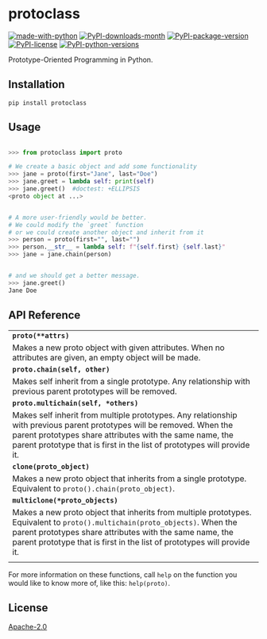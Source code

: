 protoclass
==========
[![made-with-python](https://img.shields.io/badge/Made%20with-Python-1f425f.svg)](https://www.python.org/)
[![PyPI-downloads-month](https://img.shields.io/pypi/dm/protoclass.svg)](https://pypi.python.org/pypi/protoclass/)
[![PyPI-package-version](https://img.shields.io/pypi/v/protoclass.svg)](https://pypi.python.org/pypi/protoclass/)
[![PyPI-license](https://img.shields.io/pypi/l/protoclass.svg)](https://pypi.python.org/pypi/protoclass/)
[![PyPI-python-versions](https://img.shields.io/pypi/pyversions/protoclass.svg)](https://pypi.python.org/pypi/protoclass/)

Prototype-Oriented Programming in Python.

Installation
------------
`pip install protoclass`

Usage
-----
```Python

>>> from protoclass import proto

# We create a basic object and add some functionality
>>> jane = proto(first="Jane", last="Doe")
>>> jane.greet = lambda self: print(self)
>>> jane.greet()  #doctest: +ELLIPSIS
<proto object at ...>


# A more user-friendly would be better.
# We could modify the `greet` function
# or we could create another object and inherit from it
>>> person = proto(first="", last="")
>>> person.__str__ = lambda self: f"{self.first} {self.last}"
>>> jane = jane.chain(person)


# and we should get a better message.
>>> jane.greet()
Jane Doe

```

API Reference
-------------
| |
| --- |
| **`proto(**attrs)`** |
| Makes a new proto object with given attributes. When no attributes are given, an empty object will be made. |
| **`proto.chain(self, other)`** |
| Makes self inherit from a single prototype. Any relationship with previous parent prototypes will be removed. |
| **`proto.multichain(self, *others)`** |
| Makes self inherit from multiple prototypes. Any relationship with previous parent prototypes will be removed. When the parent prototypes share attributes with the same name, the parent prototype that is first in the list of prototypes will provide it. |
| **`clone(proto_object)`** |
| Makes a new proto object that inherits from a single prototype. Equivalent to `proto().chain(proto_object)`. |
| **`multiclone(*proto_objects)`** |
| Makes a new proto object that inherits from multiple prototypes. Equivalent to `proto().multichain(proto_objects)`. When the parent prototypes share attributes with the same name, the parent prototype that is first in the list of prototypes will provide it. |
| |

For more information on these functions, call `help` on the function you would like to know more of, like this: `help(proto)`.

License
-------
[Apache-2.0](./LICENSE)
